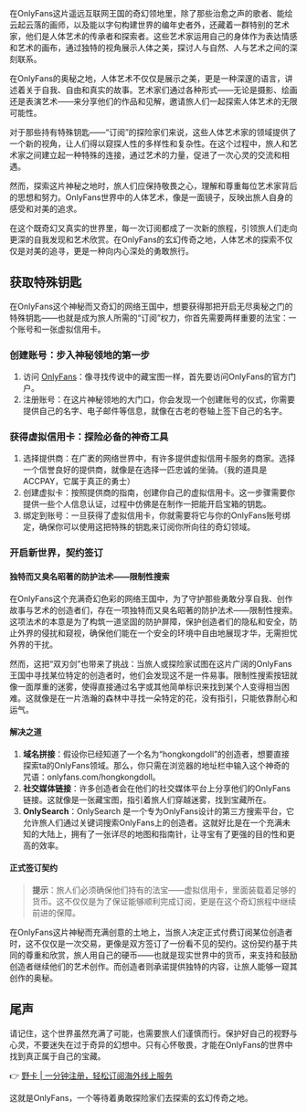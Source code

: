 在OnlyFans这片遥远互联网王国的奇幻领地里，除了那些治愈之声的歌者、能绘云起云落的画师，以及能以字句构建世界的编年史者外，还藏着一群特别的艺术家，他们是人体艺术的传承者和探索者。这些艺术家运用自己的身体作为表达情感和艺术的画布，通过独特的视角展示人体之美，探讨人与自然、人与艺术之间的深刻联系。

在OnlyFans的奥秘之地，人体艺术不仅仅是展示之美，更是一种深邃的语言，讲述着关于自我、自由和真实的故事。艺术家们通过各种形式——无论是摄影、绘画还是表演艺术——来分享他们的作品和见解，邀请旅人们一起探索人体艺术的无限可能性。

对于那些持有特殊钥匙——“订阅”的探险家们来说，这些人体艺术家的领域提供了一个新的视角，让人们得以窥探人性的多样性和复杂性。在这个过程中，旅人和艺术家之间建立起一种特殊的连接，通过艺术的力量，促进了一次心灵的交流和相遇。

然而，探索这片神秘之地时，旅人们应保持敬畏之心，理解和尊重每位艺术家背后的思想和努力。OnlyFans世界中的人体艺术，像是一面镜子，反映出旅人自身的感受和对美的追求。

在这个既奇幻又真实的世界里，每一次订阅都成了一次新的旅程，引领旅人们走向更深的自我发现和艺术欣赏。在OnlyFans的玄幻传奇之地，人体艺术的探索不仅仅是对美的追寻，更是一种向内心深处的勇敢旅行。

## 获取特殊钥匙

在OnlyFans这个神秘而又奇幻的网络王国中，想要获得那把开启无尽奥秘之门的特殊钥匙——也就是成为旅人所需的“订阅”权力，你首先需要两样重要的法宝：一个账号和一张虚拟信用卡。

### 创建账号：步入神秘领地的第一步

1. 访问 [OnlyFans](https://bit.ly/bewildcard)：像寻找传说中的藏宝图一样，首先要访问OnlyFans的官方门户。
2. 注册账号：在这片神秘领地的大门口，你会发现一个创建账号的仪式，你需要提供自己的名字、电子邮件等信息，就像在古老的卷轴上签下自己的名字。

### 获得虚拟信用卡：探险必备的神奇工具

1. 选择提供商：在广袤的网络世界中，有许多提供虚拟信用卡服务的商家。选择一个信誉良好的提供商，就像是在选择一匹忠诚的坐骑。（我的道具是ACCPAY，它属于真正的勇士）
2. 创建虚拟卡：按照提供商的指南，创建你自己的虚拟信用卡。这一步骤需要你提供一些个人信息认证，过程中仿佛是在制作一把能开启宝箱的钥匙。
3. 绑定到账号：一旦获得了虚拟信用卡，你就需要将它与你的OnlyFans账号绑定，确保你可以使用这把特殊的钥匙来订阅你所向往的奇幻领域。

### 开启新世界，契约签订

#### 独特而又臭名昭著的防护法术——限制性搜索

在OnlyFans这个充满奇幻色彩的网络王国中，为了守护那些勇敢分享自我、创作故事与艺术的创造者们，存在一项独特而又臭名昭著的防护法术——限制性搜索。这项法术的本意是为了构筑一道坚固的防护屏障，保护创造者们的隐私和安全，防止外界的侵扰和窥视，确保他们能在一个安全的环境中自由地展现才华，无需担忧外界的干扰。

然而，这把“双刃剑”也带来了挑战：当旅人或探险家试图在这片广阔的OnlyFans王国中寻找某位特定的创造者时，他们会发现这不是一件易事。限制性搜索按钮就像一面厚重的迷雾，使得直接通过名字或其他简单标识来找到某个人变得相当困难。这就像是在一片浩瀚的森林中寻找一朵特定的花，没有指引，只能依靠耐心和运气。

#### 解决之道

1. **域名拼接**：假设你已经知道了一个名为“hongkongdoll”的创造者，想要直接探索ta的OnlyFans领域。那么，你只需在浏览器的地址栏中输入这个神奇的咒语：onlyfans.com/hongkongdoll。
2. **社交媒体链接**：许多创造者会在他们的社交媒体平台上分享他们的OnlyFans链接。这就像是一张藏宝图，指引着旅人们穿越迷雾，找到宝藏所在。
3. **OnlySearch**：OnlySearch 是一个专为OnlyFans设计的第三方搜索平台，它允许旅人们通过关键词搜索OnlyFans上的创造者。这就好比是在一个充满未知的大陆上，拥有了一张详尽的地图和指南针，让寻宝有了更强的目的性和更高的效率。

#### 正式签订契约

> **提示**：旅人们必须确保他们持有的法宝——虚拟信用卡，里面装载着足够的货币。这不仅仅是为了保证能够顺利完成订阅，更是在这个奇幻旅程中继续前进的保障。

在OnlyFans这片神秘而充满创意的土地上，当旅人决定正式付费订阅某位创造者时，这不仅仅是一次交易，更像是双方签订了一份看不见的契约。这份契约基于共同的尊重和欣赏，旅人用自己的硬币——也就是现实世界中的货币，来支持和鼓励创造者继续他们的艺术创作。而创造者则承诺提供独特的内容，让旅人能够一窥其创作的奥秘。

## 尾声

请记住，这个世界虽然充满了可能，也需要旅人们谨慎而行。保护好自己的视野与心灵，不要迷失在过于奇异的幻想中。只有心怀敬畏，才能在OnlyFans的世界中找到真正属于自己的宝藏。

👉 [野卡 | 一分钟注册，轻松订阅海外线上服务](https://bit.ly/bewildcard)

这就是OnlyFans，一个等待着勇敢探险家们去探索的玄幻传奇之地。